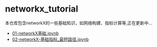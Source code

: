 # networkx_tutorial
 本仓库包含networkX的一些基础知识，如网络构建、指标计算等,正在更新中...
- [01-networkX基础.ipynb](./01-networkX基础.ipynb)
- [02-networkX-基础指标_最短路径.ipynb](./02-networkX-基础指标_最短路径.ipynb)
